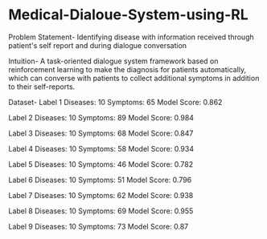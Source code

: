# Medical-Dialoue-System-using-RL

Problem Statement- Identifying disease with information received through patient's self report and during dialogue conversation 

Intuition- A task-oriented dialogue system framework based on reinforcement learning to make the diagnosis for patients automatically, which can converse with patients to collect additional symptoms in addition to their self-reports.

Dataset-
Label 1 
Diseases: 10
Symptoms: 65
Model Score: 0.862

Label 2
Diseases: 10
Symptoms: 89
Model Score: 0.984

Label 3 
Diseases: 10
Symptoms: 68
Model Score: 0.847

Label 4
Diseases: 10
Symptoms: 58
Model Score: 0.934

Label 5
Diseases: 10
Symptoms: 46
Model Score: 0.782

Label 6
Diseases: 10
Symptoms: 51
Model Score: 0.796

Label 7
Diseases: 10
Symptoms: 62
Model Score: 0.938

Label 8 
Diseases: 10
Symptoms: 69
Model Score: 0.955

Label 9
Diseases: 10
Symptoms: 73
Model Score: 0.87
